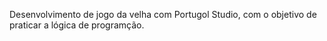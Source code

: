 Desenvolvimento de jogo da velha com Portugol Studio, com o objetivo de praticar a lógica de programção.